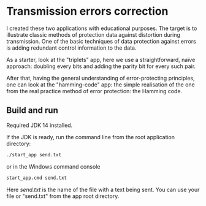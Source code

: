 # Transmission errors correction

I created these two applications with educational purposes. 
The target is to illustrate classic methods of protection data against distortion during transmission. 
One of the basic techniques of data protection against errors is adding redundant control information to the data.

As a starter, look at the "triplets" app, here we use a straightforward, naïve approach: doubling every bits and adding the parity bit for every such pair. 

After that, having the general understanding of error-protecting principles, 
one can look at the "hamming-code" app: 
the simple realisation of the one from the real practice method of error protection: 
the Hamming code.

## Build and run

Required JDK 14 installed.

If the JDK is ready, run the command line from the root application directory:
```bash
./start_app send.txt
```
or in the Windows command console
```cmd
start_app.cmd send.txt
```
Here *send.txt* is the name of the file with a text being sent.
You can use your file or "send.txt" from the app root directory.
